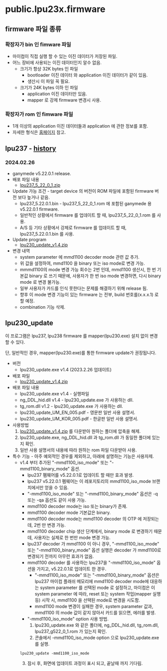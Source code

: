 # public.lpu23x.firmware

## firmware 파일 종류
### 확장자가 bin 인 fimware 파일
* 마이컴이 직접 실행 할 수 있는 이진 데이터가 저장된 파일.
* 어느 장비에 사용되는 이진 데이터인지 알수 없음.
  * 크기가 항상 32K bytes 인 파일 
    * bootloader 이진 데이터 와 application 이진 데이터가 같이 있음.
    * 생산시 이 파일 꼭 필요.
  * 크기가 24K bytes 이하 인 파일
    * application 이진 데이터만 있음.
    * mapper 로 강제 firmware 변경시 사용.
### 확장자가 rom 인 fimware 파일
* 1개 이상의 application 이진 데이터들과 application 에 관한 정보를 포함.
* 자세한 형식은 [홈페이지](https://blog.naver.com/elpusk/222897017053) 참고. 

## lpu237 - [history](./doc/history_lpu237.md)
### 2024.02.26
* ganymede v5.22.0.1 release.
* 배포 파일 내용
  * [lpu237_5_22_0_1.zip](./lpu237/5_x_0_1/lpu237_5_22_0_1.zip)
* Update 가능 조건 - target device 의 버전이 ROM 파일에 포함된 firmware 버전 보다 높거나 같음.
  * lpu237_5.22.0.1.bin - lpu237_5_22_0_1.rom 에 포함된 ganymede 용 v5.22.0.1 firmware.
  * 일반적인 상황에서 firmware 를 업데이트 할 때, lpu237_5_22_0_1.rom 를 사용.
  * A/S 등 기타 상황에서 강제로 firmware 를 업데이트 할 때, lpu237_5.22.0.1.bin 를 사용.
* Update program
  * [lpu230_update_v1.4.zip](./lpu230_update/lpu230_update_v1.4.zip)
* 변경 내역
  * system parameter 에 mmd1100 decoder mode 관련 값 추가.
  * 위 값을 설정하여, mmd1100 을 binary 또는 iso mode로 변경 가능.
  * mmmd1100의 mode 변경 가능 회수는 2번 인데, mmd1100 생산시, 한 번 기본값 binary 로 쓰기 때문에, 사용자가 한 번 iso mode 변경하면, 다시 binary mode 로 변경 불가능.
  * 일부 사용자가 카드를 인식 못한다는 문제를 해결하기 위해 release 됨.
  * 향후 이 mode 변경 기능이 있는 firmware 는 전부, build 번호를(x.x.x.1) 로 할 예정.
  * combination 기능 삭제.

## lpu230_update
이 프로그램은 lpu237, lpu238 firmware 를 mapper(lpu230.exe) 설치 없이 변경 할 수 있다.

단, 일반적인 경우, mapper(lpu230.exe)를 통한 firmware update가 권장됩니다.

* 버전
  * lpu230_update.exe v1.4 (2023.2.26 업데이트)
* 배포 파일
  * [lpu230_update_v1.4.zip](./lpu230_update/lpu230_update_v1.4.zip)
* 배포 파일 내용
  * lpu230_update.exe v1.4 - 실행파일
  * ng_DDL_hid.dll v1.4 - lpu230_update.exe 가 사용하는 dll.
  * tg_rom.dll v1.2 - lpu230_update.exe 가 사용하는 dll.
  * lpu230_update_UM_EN_005.pdf - 영문판 일반 사용 설명서.
  * lpu230_update_UM_KOR_005.pdf - 한글판 일반 사용 설명서.
* 사용방법
  1. [lpu230_update_v1.4.zip](./lpu230_update/lpu230_update_v1.4.zip) 를 다운받아 원하는 폴더에 압축을 해제.
  2. lpu230_update.exe, ng_DDL_hid.dll 과 tg_rom.dll 가 동일한 폴더에 있는지 확인.
  3. 일반 사용 설명서의 내용에 따라 원하는 rom 파일 다운받아 사용.
* 특수 기능 - 아주 예외적인 경우를 제외하고, 아래에 설명하는 기능은 사용자제.
  * v1.4 부터 추가된 "-mmd1100_iso_mode" 또는 "-mmd1100_binary_mode" 옵션.
    - lpu237 펨웨어를 v5.22.0.1로 업데이트 할 때만 효과 발생.
    - lpu237  v5.22.0.1 펨웨어는 이 레포지토리의 mmd1100_iso_mode 브랜치에서만 얻을 수 있음.
    - "-mmd1100_iso_mode" 또는 "-mmd1100_binary_mode" 옵션은 -q 또는 -qa 옵션도 같이 사용 가능.
    - mmd1100 decoder mode는 iso 또는 binary가 존재.
    - mmd1100 decoder mode 기본값은 binary.
    - mmd1100 decoder mode는 mmd1100 decoder 의 OTP 에 저장되는데, 2번 만 변경 가능.
    - mmd1100 decoder chip 생산 단계에서, binary mode 로 변경하기 때문데, 사용자는 실제로 한 번만 mode 변경 가능.
    - lpu237 decoder 가 mmd1100 이 아니 경우, "-mmd1100_iso_mode" 또는 "-mmd1100_binary_mode" 옵션 실행은 decoder 가 mmd1100로 변경되기 전까지 아무런 효과가 없음.
    - mmd1100 decoder 를 사용하는 lpu237을 "-mmd1100_iso_mode" 옵션을 가지고, v5.22.0.1로 업데이트 한 경우.
      + "-mmd1100_iso_mode" 또는 "-mmd1100_binary_mode" 옵션은 lpu237 마이컴 플래쉬 메모리에 mmd1100 decoder mode에 대응하는 system parameter 를 선택된 mode 로 설정하고, 마이컴은 이 system parameter 에 따라, reset 또는 system 작업(mapper 실행 등) 시작 시, mmd1100 을 선택된 mode로 변경을 시도함.
      + mmd1100 mode 변경이 실패한 경우, system parameter 값과, mmd1100 의 mode 값이 같지 않아서 카드를 읽으면, 에러를 발생. 
    - "-mmd1100_iso_mode" option 사용 방법.
      1. lpu230_update.exe 와 같은 폴더에, ng_DDL_hid.dll, tg_rom.dll, lpu237_g522_0_1.rom 가 있는지 확인.
      2. 콘솔에서 -mmd1100_iso_mode option 으로 lpu230_update.exe 를 실행.
    ``` 
    lpu230_update -mmd1100_iso_mode
    ```
      3. 잠시 후, 화면에 업데이트 과정이 표시 되고, 끝날때 까지 기다림. 
